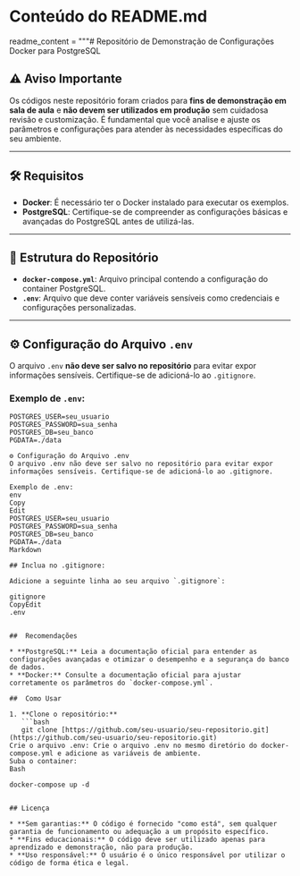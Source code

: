 # Conteúdo do README.md
readme_content = """# Repositório de Demonstração de Configurações Docker para PostgreSQL

## ⚠️ Aviso Importante
Os códigos neste repositório foram criados para **fins de demonstração em sala de aula** e **não devem ser utilizados em produção** sem cuidadosa revisão e customização. É fundamental que você analise e ajuste os parâmetros e configurações para atender às necessidades específicas do seu ambiente.

---

## 🛠️ Requisitos

- **Docker**: É necessário ter o Docker instalado para executar os exemplos.  
- **PostgreSQL**: Certifique-se de compreender as configurações básicas e avançadas do PostgreSQL antes de utilizá-las.

---

## 📂 Estrutura do Repositório
- **`docker-compose.yml`**: Arquivo principal contendo a configuração do container PostgreSQL.  
- **`.env`**: Arquivo que deve conter variáveis sensíveis como credenciais e configurações personalizadas.

---

## ⚙️ Configuração do Arquivo `.env`

O arquivo `.env` **não deve ser salvo no repositório** para evitar expor informações sensíveis. Certifique-se de adicioná-lo ao `.gitignore`.

### Exemplo de `.env`:
```env
POSTGRES_USER=seu_usuario
POSTGRES_PASSWORD=sua_senha
POSTGRES_DB=seu_banco
PGDATA=./data

⚙️ Configuração do Arquivo .env
O arquivo .env não deve ser salvo no repositório para evitar expor informações sensíveis. Certifique-se de adicioná-lo ao .gitignore.

Exemplo de .env:
env
Copy
Edit
POSTGRES_USER=seu_usuario
POSTGRES_PASSWORD=sua_senha
POSTGRES_DB=seu_banco
PGDATA=./data
Markdown

## Inclua no .gitignore:

Adicione a seguinte linha ao seu arquivo `.gitignore`:

gitignore
CopyEdit
.env


##  Recomendações

* **PostgreSQL:** Leia a documentação oficial para entender as configurações avançadas e otimizar o desempenho e a segurança do banco de dados.
* **Docker:** Consulte a documentação oficial para ajustar corretamente os parâmetros do `docker-compose.yml`.

##  Como Usar

1. **Clone o repositório:**
   ```bash
   git clone [https://github.com/seu-usuario/seu-repositorio.git](https://github.com/seu-usuario/seu-repositorio.git)
Crie o arquivo .env: Crie o arquivo .env no mesmo diretório do docker-compose.yml e adicione as variáveis de ambiente.
Suba o container:
Bash

docker-compose up -d


## Licença

* **Sem garantias:** O código é fornecido "como está", sem qualquer garantia de funcionamento ou adequação a um propósito específico.
* **Fins educacionais:** O código deve ser utilizado apenas para aprendizado e demonstração, não para produção.
* **Uso responsável:** O usuário é o único responsável por utilizar o código de forma ética e legal.